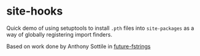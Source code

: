 site-hooks
==========

Quick demo of using setuptools to install `.pth` files into `site-packages` as a way of globally registering import finders.

Based on work done by Anthony Sottile in [future-fstrings](https://github.com/asottile/future-fstrings)